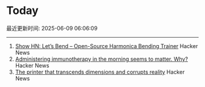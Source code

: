 # Today

最近更新时间: 2025-06-09 06:06:09

--- 
1. [Show HN: Let’s Bend – Open-Source Harmonica Bending Trainer](https://letsbend.de) Hacker News
2. [Administering immunotherapy in the morning seems to matter. Why?](https://www.owlposting.com/p/the-time-of-day-that-immunotherapy) Hacker News
3. [The printer that transcends dimensions and corrupts reality](https://ghuntley.com/ideas/) Hacker News
